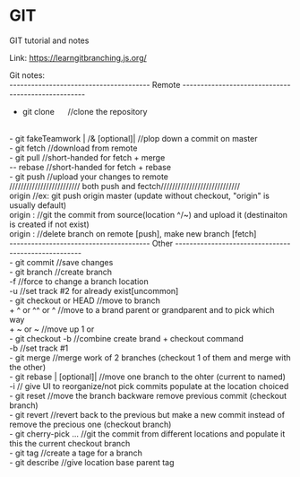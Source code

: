 # GIT
GIT tutorial and notes

Link: https://learngitbranching.js.org/
	
Git notes:
<br>
--------------------------------------- Remote ---------------------------------------------------
<br>
- git clone&nbsp;&nbsp;&nbsp;&nbsp;&nbsp;&nbsp;//clone the repository
<br>
- git fakeTeamwork |<branch name> /& <num> [optional]|		//plop down a commit on master
<br>
- git fetch							//download from remote
<br>
- git pull							//short-handed for fetch + merge
<br>
	-- rebase						//short-handed for fetch + rebase
<br>
- git push							//upload your changes to remote
<br>
	///////////////////////// both push and fectch////////////////////////////
<br>
	   origin <place>					//ex: git push origin master (update without checkout, "origin" is usually default)
<br>
	   origin <source>:<destination>			//git the commit from source(location ^/~) and upload it (destinaiton is created if not exist)
<br>
	   origin :<source>					//delete branch on remote [push], make new branch [fetch]
<br>
--------------------------------------- Other ----------------------------------------------------
<br>
- git commit							//save changes
<br>
- git branch <new branch name> <location>			//create branch
<br>
	     -f <brName> <location>  				//force to change a branch location
<br>
	     -u <tracked branch> <new track branch name> 	//set track #2 for already exist[uncommon]
<br>
- git checkout <branch name> or HEAD				//move to branch
<br>
              + ^ or ^^ or ^<num>				//move to a brand parent or grandparent and <num> to pick which way
<br>
	      + ~ or ~<num>					//move up 1 or <num>
<br>
- git checkout -b <new branch name>				//combine create brand + checkout command
<br>
	       -b <new track branch name> <tracked branch>	//set track #1
<br>
- git merge <branch name>					//merge work of 2 branches (checkout 1 of them and merge with the other)
<br>
- git rebase <branch name>|<pick branch(es)> [optional]|	//move one branch to the ohter (current to named)
<br>
	-i <start location>				// give UI to reorganize/not pick commits populate at the location choiced 
<br>
- git reset <back to location>					//move the branch backware remove previous commit (checkout branch)
<br>
- git revert <branch name>					//revert back to the previous but make a new commit instead of remove the precious one (checkout branch)
<br>
- git cherry-pick <commit1> <commit2>...			//git the commit from different locations and populate it this the current checkout branch
<br>
- git tag <tage name> <branch name>				//create a tage for a branch
<br>	
- git describe <brand name>					//give location base parent tag
